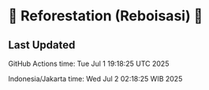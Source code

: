 
# 🌳 Reforestation (Reboisasi) 🌲

## Last Updated

GitHub Actions time: Tue Jul  1 19:18:25 UTC 2025

Indonesia/Jakarta time: Wed Jul  2 02:18:25 WIB 2025
